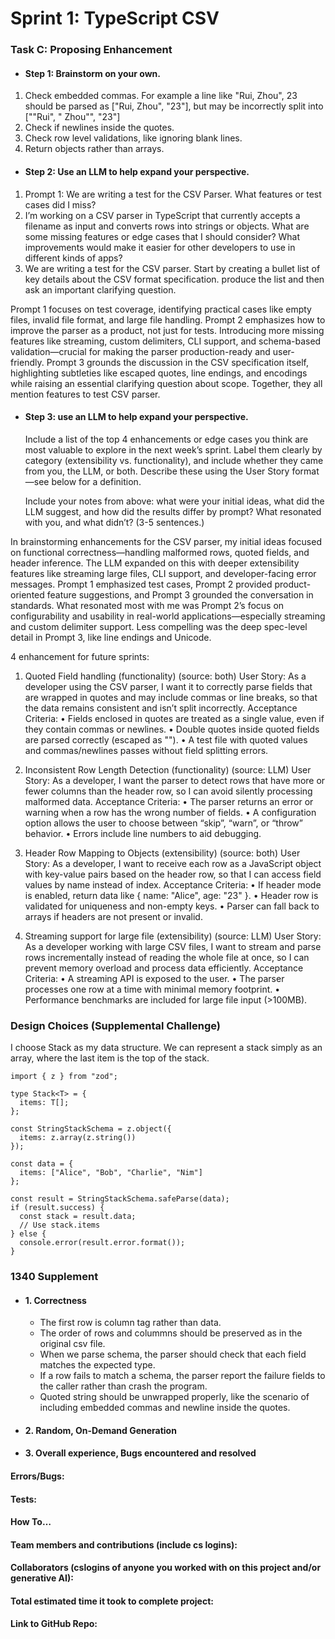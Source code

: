 # Sprint 1: TypeScript CSV

### Task C: Proposing Enhancement

- #### Step 1: Brainstorm on your own.
1. Check embedded commas. For example a line like "Rui, Zhou", 23 should be parsed as ["Rui, Zhou", "23"], but may be incorrectly split into [""Rui", " Zhou"", "23"]
2. Check if newlines inside the quotes. 
3. Check row level validations, like ignoring blank lines.
4. Return objects rather than arrays.

- #### Step 2: Use an LLM to help expand your perspective.
1. Prompt 1: We are writing a test for the CSV Parser. What features or test cases did I miss?
2.  I’m working on a CSV parser in TypeScript that currently accepts a filename as input and converts rows into strings or objects. What are some missing features or edge cases that I should consider? What improvements would make it easier for other developers to use in different kinds of apps?
3. We are writing a test for the CSV parser. Start by creating a bullet list of key details about the CSV format specification. produce the list and then ask an important clarifying question. 

Prompt 1 focuses on test coverage, identifying practical cases like empty files, invalid file format, and large file handling. Prompt 2 emphasizes how to improve the parser as a product, not just for tests. Introducing more missing features like streaming, custom delimiters, CLI support, and schema-based validation—crucial for making the parser production-ready and user-friendly. Prompt 3 grounds the discussion in the CSV specification itself, highlighting subtleties like escaped quotes, line endings, and encodings while raising an essential clarifying question about scope. Together, they all mention features to test CSV parser.

- #### Step 3: use an LLM to help expand your perspective.

    Include a list of the top 4 enhancements or edge cases you think are most valuable to explore in the next week’s sprint. Label them clearly by category (extensibility vs. functionality), and include whether they came from you, the LLM, or both. Describe these using the User Story format—see below for a definition. 

    Include your notes from above: what were your initial ideas, what did the LLM suggest, and how did the results differ by prompt? What resonated with you, and what didn’t? (3-5 sentences.) 

In brainstorming enhancements for the CSV parser, my initial ideas focused on functional correctness—handling malformed rows, quoted fields, and header inference. The LLM expanded on this with deeper extensibility features like streaming large files, CLI support, and developer-facing error messages. Prompt 1 emphasized test cases, Prompt 2 provided product-oriented feature suggestions, and Prompt 3 grounded the conversation in standards. What resonated most with me was Prompt 2’s focus on configurability and usability in real-world applications—especially streaming and custom delimiter support. Less compelling was the deep spec-level detail in Prompt 3, like line endings and Unicode.

4 enhancement for future sprints:
1. Quoted Field handling (functionality) (source: both)
    User Story:
    As a developer using the CSV parser, I want it to correctly parse fields that are wrapped in quotes and may include commas or line breaks, so that the data remains consistent and isn’t split incorrectly.
    Acceptance Criteria:
	• Fields enclosed in quotes are treated as a single value, even if they contain commas or newlines.
	• Double quotes inside quoted fields are parsed correctly (escaped as "").
	• A test file with quoted values and commas/newlines passes without field splitting errors.

2. Inconsistent Row Length Detection (functionality) (source: LLM)
    User Story:
    As a developer, I want the parser to detect rows that have more or fewer columns than the header row, so I can avoid silently processing malformed data.
    Acceptance Criteria:
	• The parser returns an error or warning when a row has the wrong number of fields.
	• A configuration option allows the user to choose between “skip”, “warn”, or “throw” behavior.
	• Errors include line numbers to aid debugging.

3. Header Row Mapping to Objects (extensibility) (source: both)
    User Story:
    As a developer, I want to receive each row as a JavaScript object with key-value pairs based on the header row, so that I can access field values by name instead of index.
    Acceptance Criteria:
	• If header mode is enabled, return data like { name: "Alice", age: "23" }.
	• Header row is validated for uniqueness and non-empty keys.
	• Parser can fall back to arrays if headers are not present or invalid.
4. Streaming support for large file (extensibility) (source: LLM)
    User Story:
    As a developer working with large CSV files, I want to stream and parse rows incrementally instead of reading the whole file at once, so I can prevent memory overload and process data efficiently.
    Acceptance Criteria:
	• A streaming API is exposed to the user.
	• The parser processes one row at a time with minimal memory footprint.
	• Performance benchmarks are included for large file input (>100MB).


### Design Choices (Supplemental Challenge)
I choose Stack as my data structure.
We can represent a stack simply as an array, where the last item is the top of the stack.

```
import { z } from "zod";

type Stack<T> = {
  items: T[];
};

const StringStackSchema = z.object({
  items: z.array(z.string())
});

const data = {
  items: ["Alice", "Bob", "Charlie", "Nim"]
};

const result = StringStackSchema.safeParse(data);
if (result.success) {
  const stack = result.data;
  // Use stack.items
} else {
  console.error(result.error.format());
}
```

### 1340 Supplement

- #### 1. Correctness
    - The first row is column tag rather than data.
    - The order of rows and colummns should be preserved as in the original csv file. 
    - When we parse schema, the parser should check that each field matches the expected type.
    - If a row fails to match a schema, the parser report the failure fields to the caller rather than crash the program. 
    - Quoted string should be unwrapped properly, like the scenario of including embedded commas and newline inside the quotes.

- #### 2. Random, On-Demand Generation

- #### 3. Overall experience, Bugs encountered and resolved
#### Errors/Bugs:
#### Tests:
#### How To…

#### Team members and contributions (include cs logins):

#### Collaborators (cslogins of anyone you worked with on this project and/or generative AI):
#### Total estimated time it took to complete project:
#### Link to GitHub Repo:  
